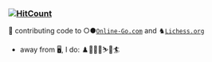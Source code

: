 ### [![HitCount](https://img.shields.io/endpoint?url=https%3A%2F%2Fhits.dwyl.com%2Fviczommers%2Fviczommers.json&style=flat&logo=github&label=github%20hits&color=brightgreen)](http://hits.dwyl.com/viczommers/viczommers)
:wrench: contributing code to ○●[`Online-Go.com`](https://github.com/online-go/online-go.com/) and ♞[`Lichess.org`](https://github.com/lichess-org/lila/)<br>
- away from 🖥️, I do: ♟️🏌️‍♂️⛳⛷️🗻🏄 

